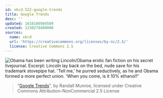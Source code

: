 ```yaml
---
id: xkcd.522-google-trends
title: Google Trends
desc: ''
updated: 1616186984589
created: 1230278400000
sources:
  name: xkcd
  url: 'https://creativecommons.org/licenses/by-nc/2.5/'
  license: Creative Commons 2.5
---
```

![Obama has been writing Lincoln/Obama erotic fan fiction on his secret livejournal.  Excerpt:  Lincoln lay back on the bed, nude save for his trademark stovepipe hat.  'Tell me,' he purred seductively, as he and Obama formed a more perfect union. 'When you come, is it 10% ethanol?'](https://imgs.xkcd.com/comics/google_trends.png)
> "[Google Trends](https://xkcd.com/522/)", by Randall Munroe, licensed under Creative Commons Attribution-NonCommercial 2.5 License
